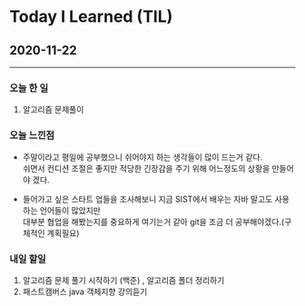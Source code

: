 Today I Learned (TIL)
===

## 2020-11-22

---

### 오늘 한 일

1. 알고리즘 문제풀이

### 오늘 느낀점

* 주말이라고 평일에 공부했으니 쉬어야지 하는 생각들이 많이 드는거 같다.<br>
쉬면서 컨디션 조절은 좋지만 적당한 긴장감을 주기 위해 어느정도의 상황을 만들어야 겠다.

* 들어가고 싶은 스타트 업들을 조사해보니 지금 SIST에서 배우는 자바 말고도 사용하는 언어들이 많았지만<br>
대부분 협업을 해봤는지를 중요하게 여기는거 같아 git을 조금 더 공부해야겠다.(구체적인 계획필요)

### 내일 할일 

1. 알고리즘 문제 풀기 시작하기 (백준) , 알고리즘 폴더 정리하기
2. 패스트캠버스 java 객체지향 강의듣기
